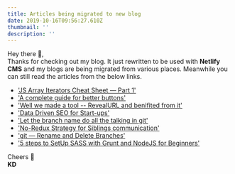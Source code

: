 ```yaml
---
title: Articles being migrated to new blog
date: 2019-10-16T09:56:27.610Z
thumbnail: ''
description: ''
---
```

Hey there 👋,   
Thanks for checking out my blog. It just rewritten to be used with **Netlify CMS** and my blogs are being migrated from various places. Meanwhile you can still read the articles from the below links.
 
- ['JS Array Iterators Cheat Sheet — Part 1'](https://dev.to/teamxenox/js-array-iterators-cheat-sheet-part-1-1m3k)
- ['A complete <dev> guide for better buttons']('https://codeburst.io/a-complete-dev-guide-for-better-buttons-b2efb773a5ef')
- ['Well we made a tool -- RevealURL and benifited from it']('https://codeburst.io/well-i-made-a-tool-revealurl-and-i-benefited-from-it-40ad32e799ec')
- ['Data Driven SEO for Start-ups']('https://medium.com/hello-meets/data-driven-seo-for-start-ups-fa926c9040e1')
- ['Let the branch name do all the talking in git']('https://codeburst.io/let-the-branch-name-do-all-the-talking-in-git-e614ff85aa30')
- ['No-Redux Strategy for Siblings communication']('https://codeburst.io/no-redux-strategy-for-siblings-communication-3db543538959')
- ['git — Rename and Delete Branches']('https://medium.com/small-things/git-rename-and-delete-branches-54fa10444932')
- ['5 steps to SetUp SASS with Grunt and NodeJS for Beginners']('https://medium.com/small-things/5-steps-to-setup-sass-with-grunt-and-nodejs-for-beginners-e6d7512fcb7b')

Cheers 🙌  
**KD**
